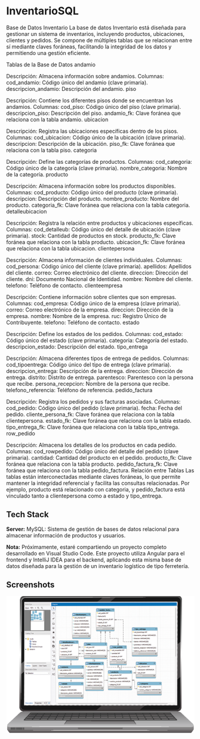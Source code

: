 # InventarioSQL
Base de Datos Inventario
La base de datos Inventario está diseñada para gestionar un sistema de inventarios, incluyendo productos, ubicaciones, clientes y pedidos. Se compone de múltiples tablas que se relacionan entre sí mediante claves foráneas, facilitando la integridad de los datos y permitiendo una gestión eficiente.

Tablas de la Base de Datos
andamio

Descripción: Almacena información sobre andamios.
Columnas:
cod_andamio: Código único del andamio (clave primaria).
descripcion_andamio: Descripción del andamio.
piso

Descripción: Contiene los diferentes pisos donde se encuentran los andamios.
Columnas:
cod_piso: Código único del piso (clave primaria).
descripcion_piso: Descripción del piso.
andamio_fk: Clave foránea que relaciona con la tabla andamio.
ubicacion

Descripción: Registra las ubicaciones específicas dentro de los pisos.
Columnas:
cod_ubicacion: Código único de la ubicación (clave primaria).
descripcion: Descripción de la ubicación.
piso_fk: Clave foránea que relaciona con la tabla piso.
categoria

Descripción: Define las categorías de productos.
Columnas:
cod_categoria: Código único de la categoría (clave primaria).
nombre_categoria: Nombre de la categoría.
producto

Descripción: Almacena información sobre los productos disponibles.
Columnas:
cod_producto: Código único del producto (clave primaria).
descripcion: Descripción del producto.
nombre_producto: Nombre del producto.
categoria_fk: Clave foránea que relaciona con la tabla categoria.
detalleubicacion

Descripción: Registra la relación entre productos y ubicaciones específicas.
Columnas:
cod_detalleub: Código único del detalle de ubicación (clave primaria).
stock: Cantidad de productos en stock.
producto_fk: Clave foránea que relaciona con la tabla producto.
ubicacion_fk: Clave foránea que relaciona con la tabla ubicacion.
clientepersona

Descripción: Almacena información de clientes individuales.
Columnas:
cod_persona: Código único del cliente (clave primaria).
apellidos: Apellidos del cliente.
correo: Correo electrónico del cliente.
direccion: Dirección del cliente.
dni: Documento Nacional de Identidad.
nombre: Nombre del cliente.
telefono: Teléfono de contacto.
clienteempresa

Descripción: Contiene información sobre clientes que son empresas.
Columnas:
cod_empresa: Código único de la empresa (clave primaria).
correo: Correo electrónico de la empresa.
direccion: Dirección de la empresa.
nombre: Nombre de la empresa.
ruc: Registro Único de Contribuyente.
telefono: Teléfono de contacto.
estado

Descripción: Define los estados de los pedidos.
Columnas:
cod_estado: Código único del estado (clave primaria).
categoria: Categoría del estado.
descripcion_estado: Descripción del estado.
tipo_entrega

Descripción: Almacena diferentes tipos de entrega de pedidos.
Columnas:
cod_tipoentrega: Código único del tipo de entrega (clave primaria).
descripcion_entrega: Descripción de la entrega.
direccion: Dirección de entrega.
distrito: Distrito de entrega.
parentesco: Parentesco con la persona que recibe.
persona_recepcion: Nombre de la persona que recibe.
telefono_referencia: Teléfono de referencia.
pedido_factura

Descripción: Registra los pedidos y sus facturas asociadas.
Columnas:
cod_pedido: Código único del pedido (clave primaria).
fecha: Fecha del pedido.
cliente_persona_fk: Clave foránea que relaciona con la tabla clientepersona.
estado_fk: Clave foránea que relaciona con la tabla estado.
tipo_entrega_fk: Clave foránea que relaciona con la tabla tipo_entrega.
row_pedido

Descripción: Almacena los detalles de los productos en cada pedido.
Columnas:
cod_rowpedido: Código único del detalle del pedido (clave primaria).
cantidad: Cantidad del producto en el pedido.
producto_fk: Clave foránea que relaciona con la tabla producto.
pedido_factura_fk: Clave foránea que relaciona con la tabla pedido_factura.
Relación entre Tablas
Las tablas están interconectadas mediante claves foráneas, lo que permite mantener la integridad referencial y facilita las consultas relacionadas.
Por ejemplo, producto está relacionado con categoria, y pedido_factura está vinculado tanto a clientepersona como a estado y tipo_entrega.


## Tech Stack

**Server:**
MySQL: Sistema de gestión de bases de datos relacional para almacenar información de productos y usuarios.

**Nota:**
Próximamente, estaré compartiendo un proyecto completo desarrollado en Visual Studio Code. Este proyecto utiliza Angular para el frontend y IntelliJ IDEA para el backend, aplicando esta misma base de datos diseñada para la gestión de un inventario logístico de tipo ferretería.

## Screenshots

![Base de Datos Inventario](https://raw.githubusercontent.com/Ronalk35/InventarioSQL/main/Imagen/bd_inventario.png)


